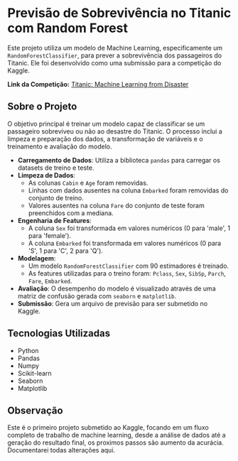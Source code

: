 # Previsão de Sobrevivência no Titanic com Random Forest

Este projeto utiliza um modelo de Machine Learning, especificamente um `RandomForestClassifier`, para prever a sobrevivência dos passageiros do Titanic. Ele foi desenvolvido como uma submissão para a competição do Kaggle.

**Link da Competição:** [Titanic: Machine Learning from Disaster](https://www.kaggle.com/c/titanic)

## Sobre o Projeto

O objetivo principal é treinar um modelo capaz de classificar se um passageiro sobreviveu ou não ao desastre do Titanic. O processo inclui a limpeza e preparação dos dados, a transformação de variáveis e o treinamento e avaliação do modelo.


* **Carregamento de Dados**: Utiliza a biblioteca `pandas` para carregar os datasets de treino e teste.
* **Limpeza de Dados**:
    * As colunas `Cabin` e `Age` foram removidas.
    * Linhas com dados ausentes na coluna `Embarked` foram removidas do conjunto de treino.
    * Valores ausentes na coluna `Fare` do conjunto de teste foram preenchidos com a mediana.
* **Engenharia de Features**:
    * A coluna `Sex` foi transformada em valores numéricos (0 para 'male', 1 para 'female').
    * A coluna `Embarked` foi transformada em valores numéricos (0 para 'S', 1 para 'C', 2 para 'Q').
* **Modelagem**:
    * Um modelo `RandomForestClassifier` com 90 estimadores é treinado.
    * As features utilizadas para o treino foram: `Pclass`, `Sex`, `SibSp`, `Parch`, `Fare`, `Embarked`.
* **Avaliação**: O desempenho do modelo é visualizado através de uma matriz de confusão gerada com `seaborn` e `matplotlib`.
* **Submissão**: Gera um arquivo de previsão para ser submetido no Kaggle.

## Tecnologias Utilizadas

* Python
* Pandas
* Numpy
* Scikit-learn
* Seaborn
* Matplotlib


## Observação

Este é o primeiro projeto submetido ao Kaggle, focando em um fluxo completo de trabalho de machine learning, desde a análise de dados até a geração do resultado final, os proximos passos são aumento da acurácia. Documentarei todas alterações aqui.
